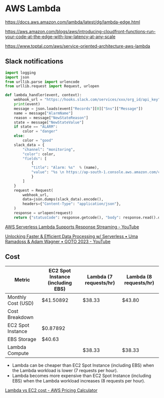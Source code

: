 # AWS Lambda

https://docs.aws.amazon.com/lambda/latest/dg/lambda-edge.html

https://aws.amazon.com/blogs/aws/introducing-cloudfront-functions-run-your-code-at-the-edge-with-low-latency-at-any-scale

https://www.toptal.com/aws/service-oriented-architecture-aws-lambda

## Slack notifications

```python
import logging
import json
from urllib.parse import urlencode
from urllib.request import Request, urlopen

def lambda_handler(event, context):
    webhook_url = "https://hooks.slack.com/services/xxx/org_id/api_key"
    print(event)
    message = json.loads(event["Records"][0]["Sns"]["Message"])
    name = message["AlarmName"]
    reason = message["NewStateReason"]
    state = message["NewStateValue"]
    if state == "ALARM":
        color = "danger"
    else:
        color = "good"
    slack_data = {
        "channel": "monitoring",
        "color": color,
        "fields": [
            {
            "title": "Alarm: %s"  % (name),
            "value": "%s \n https://ap-south-1.console.aws.amazon.com/cloudwatch/home?region=ap-south-1#alarmsV2:alarm/%s?" % (reason, name),
            }
        ]
    }
    request = Request(
        webhook_url,
        data=json.dumps(slack_data).encode(),
        headers={"Content-Type": "application/json"},
    )
    response = urlopen(request)
    return {"statusCode": response.getcode(), "body": response.read().decode()}
```

[AWS Serverless Lambda Supports Response Streaming - YouTube](https://www.youtube.com/watch?v=iwX9dYrcL1k&ab_channel=HusseinNasser)

[Unlocking Faster & Efficient Data Processing w/ Serverless • Uma Ramadoss & Adam Wagner • GOTO 2023 - YouTube](https://www.youtube.com/watch?v=Mbt78pAfuOs&ab_channel=GOTOConferences)

## Cost

| Metric             | EC2 Spot Instance (including EBS) | Lambda (7 requests/hr) | Lambda (8 requests/hr) |
| ------------------ | --------------------------------- | ---------------------- | ---------------------- |
| Monthly Cost (USD) | $41.50892                         | $38.33                 | $43.80                 |
| Cost Breakdown     |                                   |                        |                        |
| EC2 Spot Instance  | $0.87892                          |                        |                        |
| EBS Storage        | $40.63                            |                        |                        |
| Lambda Compute     |                                   | $38.33                 | $38.33                 |

- Lambda can be cheaper than EC2 Spot Instance (including EBS) when the Lambda workload is lower (7 requests per hour).
- Lambda becomes more expensive than EC2 Spot Instance (including EBS) when the Lambda workload increases (8 requests per hour).

[Lambda vs EC2 cost - AWS Pricing Calculator](https://calculator.aws/#/estimate?id=aaae8951c6dbd405046d9682f381355fe1d1fe10)
